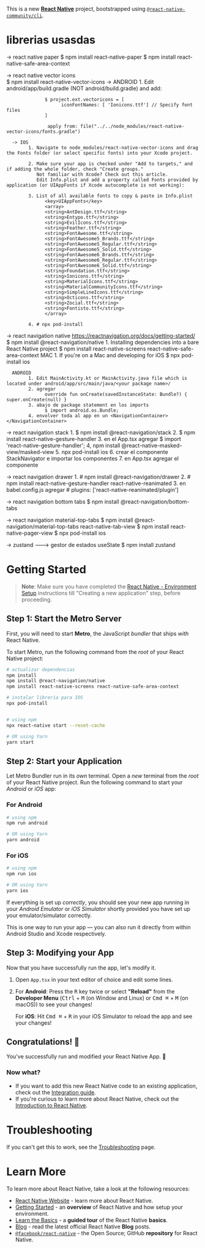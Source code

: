 This is a new [**React Native**](https://reactnative.dev) project, bootstrapped using [`@react-native-community/cli`](https://github.com/react-native-community/cli).

# librerias usasdas
-> react native paper
      $ npm install react-native-paper
      $ npm install react-native-safe-area-context
      <!-- para q codigo se lea para IOS -> $ npx pod-install NO USAR, da error-->
      
-> react native vector icons      
      $ npm install react-native-vector-icons
      -> ANDROID
            1. Edit android/app/build.gradle (NOT android/build.gradle) and add:

                  $ project.ext.vectoricons = [
                        iconFontNames: [ 'Ionicons.ttf'] // Specify font files
                  ]

                   apply from: file("../../node_modules/react-native-vector-icons/fonts.gradle")

      -> IOS
            1. Navigate to node_modules/react-native-vector-icons and drag the Fonts folder (or select specific fonts) into your Xcode project.

            2. Make sure your app is checked under "Add to targets," and if adding the whole folder, check "Create groups."
               Not familiar with Xcode? Check out this article.
               Edit Info.plist and add a property called Fonts provided by application (or UIAppFonts if Xcode autocomplete is not working):

            3. List of all available fonts to copy & paste in Info.plist
                  <key>UIAppFonts</key>
                  <array>
                  <string>AntDesign.ttf</string>
                  <string>Entypo.ttf</string>
                  <string>EvilIcons.ttf</string>
                  <string>Feather.ttf</string>
                  <string>FontAwesome.ttf</string>
                  <string>FontAwesome5_Brands.ttf</string>
                  <string>FontAwesome5_Regular.ttf</string>
                  <string>FontAwesome5_Solid.ttf</string>
                  <string>FontAwesome6_Brands.ttf</string>
                  <string>FontAwesome6_Regular.ttf</string>
                  <string>FontAwesome6_Solid.ttf</string>
                  <string>Foundation.ttf</string>
                  <string>Ionicons.ttf</string>
                  <string>MaterialIcons.ttf</string>
                  <string>MaterialCommunityIcons.ttf</string>
                  <string>SimpleLineIcons.ttf</string>
                  <string>Octicons.ttf</string>
                  <string>Zocial.ttf</string>
                  <string>Fontisto.ttf</string>
                  </array>

            4. # npx pod-install


-> react navigation native https://reactnavigation.org/docs/getting-started/
      $ npm install @react-navigation/native
      1. Installing dependencies into a bare React Native project
            $ npm install react-native-screens react-native-safe-area-context
      MAC 
            1. If you're on a Mac and developing for iOS
                  $ npx pod-install ios

      ANDROID
            1. Edit MainActivity.kt or MainActivity.java file which is located under android/app/src/main/java/<your package name>/
            2. agregar
                  override fun onCreate(savedInstanceState: Bundle?) { super.onCreate(null) }
            3. abajo de package statement en los imports 
                  $ import android.os.Bundle;
            4. envolver toda al app en un <NavigationContainer> </NavigationContainer> 


->  react navigation stack
      1. $ npm install @react-navigation/stack
      2. $ npm install react-native-gesture-handler
      3. en el App.tsx agregar 
            $ import 'react-native-gesture-handler';
      4, npm install @react-native-masked-view/masked-view
      5. npx pod-install ios
      6. crear el componente StackNavigator e importar los componentes
      7. en App.tsx agregar el componente   <tackNavigator />


->  react navigation drawer
      1. # npm install @react-navigation/drawer
      2. # npm install react-native-gesture-handler react-native-reanimated
      3. en babel.config.js agregar
            #  plugins: ['react-native-reanimated/plugin']

-> react navigation bottom tabs
      $ npm install @react-navigation/bottom-tabs
            
-> react navigation material-top-tabs
      $ npm install @react-navigation/material-top-tabs react-native-tab-view
      $ npm install react-native-pager-view
      $ npx pod-install ios

-> zustand ---> gestor de estados useState
      $ npm install zustand

# Getting Started

>**Note**: Make sure you have completed the [React Native - Environment Setup](https://reactnative.dev/docs/environment-setup) instructions till "Creating a new application" step, before proceeding.


## Step 1: Start the Metro Server

First, you will need to start **Metro**, the JavaScript _bundler_ that ships _with_ React Native.

To start Metro, run the following command from the _root_ of your React Native project:

```bash
# actualizar dependencias 
npm install
npm install @react-navigation/native
npm install react-native-screens react-native-safe-area-context

# instalar libreria para IOS
npx pod-install


# using npm
npx react-native start --reset-cache

# OR using Yarn
yarn start
```

## Step 2: Start your Application

Let Metro Bundler run in its _own_ terminal. Open a _new_ terminal from the _root_ of your React Native project. Run the following command to start your _Android_ or _iOS_ app:

### For Android

```bash
# using npm
npm run android

# OR using Yarn
yarn android
```

### For iOS

```bash
# using npm
npm run ios

# OR using Yarn
yarn ios
```

If everything is set up _correctly_, you should see your new app running in your _Android Emulator_ or _iOS Simulator_ shortly provided you have set up your emulator/simulator correctly.

This is one way to run your app — you can also run it directly from within Android Studio and Xcode respectively.

## Step 3: Modifying your App

Now that you have successfully run the app, let's modify it.

1. Open `App.tsx` in your text editor of choice and edit some lines.
2. For **Android**: Press the <kbd>R</kbd> key twice or select **"Reload"** from the **Developer Menu** (<kbd>Ctrl</kbd> + <kbd>M</kbd> (on Window and Linux) or <kbd>Cmd ⌘</kbd> + <kbd>M</kbd> (on macOS)) to see your changes!

   For **iOS**: Hit <kbd>Cmd ⌘</kbd> + <kbd>R</kbd> in your iOS Simulator to reload the app and see your changes!

## Congratulations! :tada:

You've successfully run and modified your React Native App. :partying_face:

### Now what?

- If you want to add this new React Native code to an existing application, check out the [Integration guide](https://reactnative.dev/docs/integration-with-existing-apps).
- If you're curious to learn more about React Native, check out the [Introduction to React Native](https://reactnative.dev/docs/getting-started).

# Troubleshooting

If you can't get this to work, see the [Troubleshooting](https://reactnative.dev/docs/troubleshooting) page.

# Learn More

To learn more about React Native, take a look at the following resources:

- [React Native Website](https://reactnative.dev) - learn more about React Native.
- [Getting Started](https://reactnative.dev/docs/environment-setup) - an **overview** of React Native and how setup your environment.
- [Learn the Basics](https://reactnative.dev/docs/getting-started) - a **guided tour** of the React Native **basics**.
- [Blog](https://reactnative.dev/blog) - read the latest official React Native **Blog** posts.
- [`@facebook/react-native`](https://github.com/facebook/react-native) - the Open Source; GitHub **repository** for React Native.
